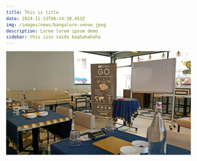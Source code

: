 ```yaml
---
title: This is title
date: 2024-11-13T06:14:38.453Z
img: /images/news/bangalore-venue.jpeg
description: Lorem lorem ipsum demo
sidebar: t﻿his isso saido baahahahaha
---
```

![](/images/news/bangalore-venue.jpeg)
